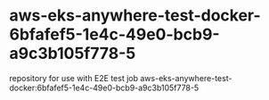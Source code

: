 # aws-eks-anywhere-test-docker-6bfafef5-1e4c-49e0-bcb9-a9c3b105f778-5
repository for use with E2E test job aws-eks-anywhere-test-docker:6bfafef5-1e4c-49e0-bcb9-a9c3b105f778-5
